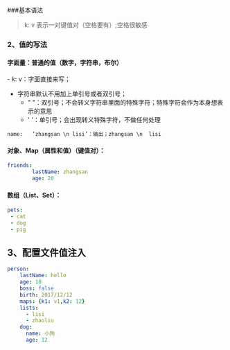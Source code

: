 ###基本语法
> k: v 表示一对键值对（空格要有）;空格很敏感
### 2、值的写法

#### 字面量：普通的值（数字，字符串，布尔）

​- k: v：字面直接来写；
  - 字符串默认不用加上单引号或者双引号；
    - " "：双引号；不会转义字符串里面的特殊字符；特殊字符会作为本身想表示的意思
    - ' '：单引号；会出现转义特殊字符，不做任何处理
```
name:   ‘zhangsan \n lisi’：输出；zhangsan \n  lisi
```
#### 对象、Map（属性和值）（键值对）：
```yaml
friends:
		lastName: zhangsan
		age: 20
```
#### 数组（List、Set）：
```yaml
pets:
 - cat
 - dog
 - pig
```



## 3、配置文件值注入
```yaml
person:
    lastName: hello
    age: 18
    boss: false
    birth: 2017/12/12
    maps: {k1: v1,k2: 12}
    lists:
      - lisi
      - zhaoliu
    dog:
      name: 小狗
      age: 12
```